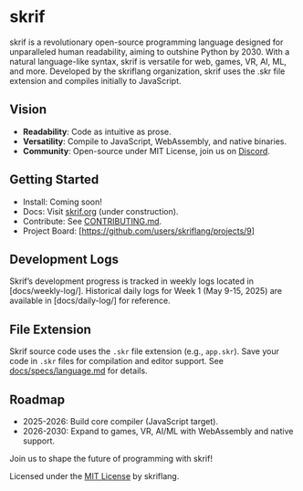 # skrif

skrif is a revolutionary open-source programming language designed for unparalleled human readability, aiming to outshine Python by 2030. With a natural language-like syntax, skrif is versatile for web, games, VR, AI, ML, and more. Developed by the skriflang organization, skrif uses the .skr file extension and compiles initially to JavaScript.

## Vision
- **Readability**: Code as intuitive as prose.
- **Versatility**: Compile to JavaScript, WebAssembly, and native binaries.
- **Community**: Open-source under MIT License, join us on [Discord](https://discord.gg/ctPxDGeB).

## Getting Started
- Install: Coming soon!
- Docs: Visit [skrif.org](https://skrif.org) (under construction).
- Contribute: See [CONTRIBUTING.md](CONTRIBUTING.md).
- Project Board: [https://github.com/users/skriflang/projects/9]

## Development Logs
Skrif’s development progress is tracked in weekly logs located in [docs/weekly-log/]. Historical daily logs for Week 1 (May 9-15, 2025) are available in [docs/daily-log/] for reference.

## File Extension
Skrif source code uses the `.skr` file extension (e.g., `app.skr`). Save your code in `.skr` files for compilation and editor support. See [docs/specs/language.md](docs/specs/language.md) for details.

## Roadmap
- 2025-2026: Build core compiler (JavaScript target).
- 2026-2030: Expand to games, VR, AI/ML with WebAssembly and native support.

Join us to shape the future of programming with skrif!

Licensed under the [MIT License](LICENSE) by skriflang.